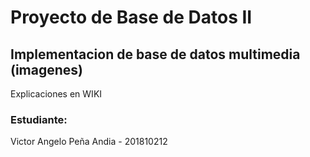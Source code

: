 # Proyecto de Base de Datos II
## Implementacion de base de datos multimedia (imagenes)

Explicaciones en WIKI

### Estudiante:
Victor Angelo Peña Andia - 201810212
